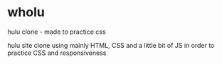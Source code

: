 # wholu
hulu clone - made to practice css

hulu site clone using mainly HTML, CSS and a little bit of JS in order to practice CSS and responsiveness
